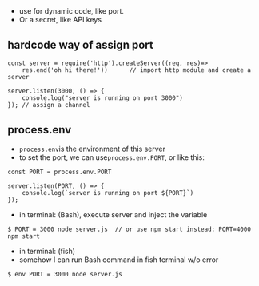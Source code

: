 ## 
- use for dynamic code, like port.
- Or a secret, like API keys

## hardcode way of assign port
```
const server = require('http').createServer((req, res)=> 
    res.end('oh hi there!'))      // import http module and create a server

server.listen(3000, () => {
    console.log("server is running on port 3000")
}); // assign a channel

```

## process.env
- ```process.env```is the environment of this server
- to set the port, we can use```process.env.PORT```, or like this:
```
const PORT = process.env.PORT
```
```
server.listen(PORT, () => {
    console.log(`server is running on port ${PORT}`)
});
```
- in terminal: (Bash), execute server and inject the variable
```
$ PORT = 3000 node server.js  // or use npm start instead: PORT=4000 npm start
```
- in terminal: (fish)
- somehow I can run Bash command in fish terminal w/o error
```
$ env PORT = 3000 node server.js
```
